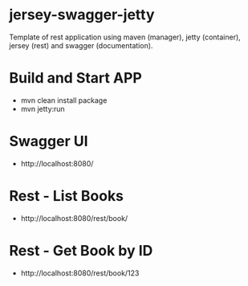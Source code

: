 jersey-swagger-jetty
=====================

Template of rest application using maven (manager), jetty (container), jersey (rest) and swagger (documentation).

# Build and Start APP
- mvn clean install package
- mvn jetty:run

# Swagger UI
- http://localhost:8080/

# Rest - List Books
- http://localhost:8080/rest/book/

# Rest - Get Book by ID
- http://localhost:8080/rest/book/123
